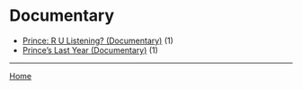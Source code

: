# Documentary

  * [Prince: R U Listening? (Documentary)](./documentary/prince-r-u-listening/) (1)
  * [Prince’s Last Year (Documentary)](./documentary/prince-s-last-year/) (1)

----

[Home](../)
